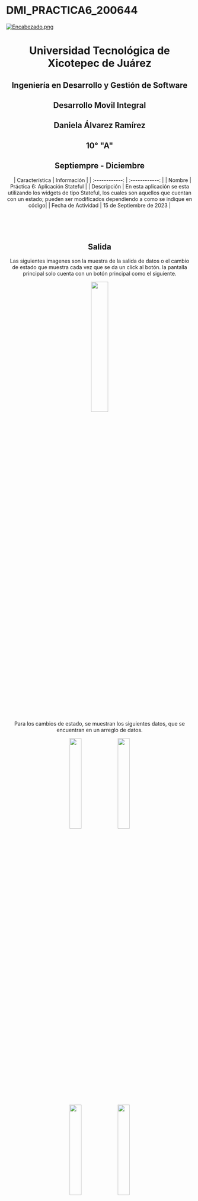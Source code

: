 # DMI_PRACTICA6_200644

[![Encabezado.png](https://i.postimg.cc/PJKtvHNC/Encabezado.png)](https://postimg.cc/K3kXCdPb)

<div align="center">
  
# Universidad Tecnológica de Xicotepec de Juárez

## Ingeniería en Desarrollo y Gestión de Software

## Desarrollo Movil Integral

## Daniela Álvarez Ramírez
 
## 10° "A"

## Septiempre - Diciembre


&nbsp;
&nbsp;
|  Característica |  Información |
| :------------: | :------------: |
| Nombre  |  Práctica 6: Aplicación Stateful |
| Descripción  |  En esta aplicación se esta utilizando los widgets de tipo Stateful, los cuales son aquellos que cuentan con un estado; pueden ser modificados dependiendo a como se indique en código|
|  Fecha de Actividad  |  15 de Septiembre de 2023  |

&nbsp;
&nbsp;

&nbsp;
&nbsp;

## Salida

Las siguientes imagenes son la muestra de la salida de datos o el cambio de estado que muestra cada vez que se da un click al botón. la pantalla principal solo cuenta con un botón principal como el siguiente.
<p align="center">
<img src="https://github.com/Daniela06112002/DMI_PRACTICA6_200644/blob/main/screenshots/uno.jpg" width="30%"/>
</p>

Para los cambios de estado, se muestran los siguientes datos, que se encuentran en un arreglo de datos.
<p>
<img src="https://github.com/Daniela06112002/DMI_PRACTICA6_200644/blob/main/screenshots/dos.jpg" width="25%"/>
<img src="https://github.com/Daniela06112002/DMI_PRACTICA6_200644/blob/main/screenshots/tres.jpg" width="25%"/>
</p>
<p>
<img src="https://github.com/Daniela06112002/DMI_PRACTICA6_200644/blob/main/screenshots/cuatro.jpg" width="25%"/>
<img src="https://github.com/Daniela06112002/DMI_PRACTICA6_200644/blob/main/screenshots/cindo.jpg" width="25%"/>
</p>


<br>
<br>
<br>
<br>

[![Pie-de-Practica.jpg](https://i.postimg.cc/MKKZ2nrV/Pie-de-Practica.jpg)](https://postimg.cc/WtCc01V1)
